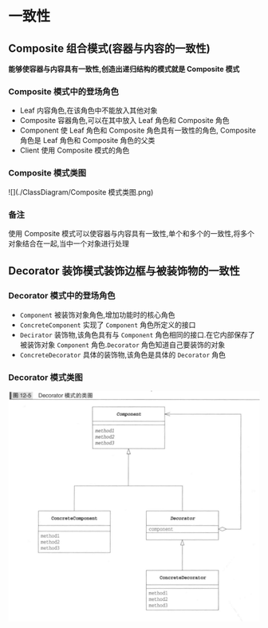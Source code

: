 # 一致性

## Composite 组合模式(容器与内容的一致性)

__能够使容器与内容具有一致性,创造出递归结构的模式就是 Composite 模式__

### Composite 模式中的登场角色

* Leaf 内容角色,在该角色中不能放入其他对象
* Composite 容器角色,可以在其中放入 Leaf 角色和 Composite 角色
* Component 使 Leaf 角色和 Composite 角色具有一致性的角色, Composite 角色是 Leaf 角色和 Composite 角色的父类
* Client 使用 Composite 模式的角色

### Composite 模式类图

![](./ClassDiagram/Composite 模式类图.png)

### 备注

使用 Composite 模式可以使容器与内容具有一致性,单个和多个的一致性,将多个对象结合在一起,当中一个对象进行处理

## Decorator 装饰模式装饰边框与被装饰物的一致性

### Decorator 模式中的登场角色

* `Component` 被装饰对象角色,增加功能时的核心角色
* `ConcreteComponent` 实现了 `Component` 角色所定义的接口
* `Decirator` 装饰物,该角色具有与 `Component` 角色相同的接口.在它内部保存了被装饰对象 `Component` 角色.`Decorator` 角色知道自己要装饰的对象
* `ConcreteDecorator` 具体的装饰物,该角色是具体的 `Decorator` 角色

### Decorator 模式类图

![](./ClassDiagram/Decorator模式类图.png)